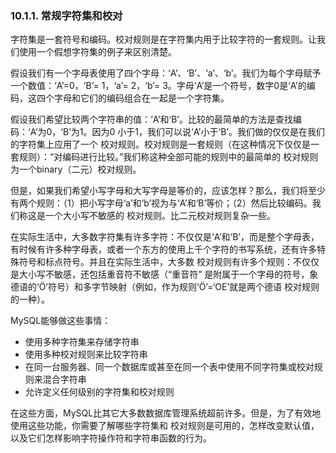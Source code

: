 ### 10.1.1. 常规字符集和校对

字符集是一套符号和编码。校对规则是在字符集内用于比较字符的一套规则。让我们使用一个假想字符集的例子来区别清楚。

假设我们有一个字母表使用了四个字母：‘A’、‘B’、‘a’、‘b’。我们为每个字母赋予一个数值：‘A’=0，‘B’= 1，‘a’= 2，‘b’= 3。字母‘A’是一个符号，数字0是‘A’的编码，这四个字母和它们的编码组合在一起是一个字符集。

假设我们希望比较两个字符串的值：‘A’和‘B’。比较的最简单的方法是查找编码：‘A’为0，‘B’为1。因为0 小于1，我们可以说‘A’小于‘B’。我们做的仅仅是在我们的字符集上应用了一个 校对规则。校对规则是一套规则（在这种情况下仅仅是一套规则）：“对编码进行比较。”我们称这种全部可能的规则中的最简单的 校对规则为一个binary（二元）校对规则。

但是，如果我们希望小写字母和大写字母是等价的，应该怎样？那么，我们将至少有两个规则：（1）把小写字母‘a’和‘b’视为与‘A’和‘B’等价；（2）然后比较编码。我们称这是一个大小写不敏感的 校对规则。比二元校对规则复杂一些。

在实际生活中，大多数字符集有许多字符：不仅仅是‘A’和‘B’，而是整个字母表，有时候有许多种字母表，或者一个东方的使用上千个字符的书写系统，还有许多特殊符号和标点符号。并且在实际生活中，大多数 校对规则有许多个规则：不仅仅是大小写不敏感，还包括重音符不敏感（“重音符” 是附属于一个字母的符号，象德语的‘Ö’符号）和多字节映射（例如，作为规则‘Ö’=‘OE’就是两个德语 校对规则的一种）。

MySQL能够做这些事情：

* 使用多种字符集来存储字符串
* 使用多种校对规则来比较字符串
* 在同一台服务器、同一个数据库或甚至在同一个表中使用不同字符集或校对规则来混合字符串
* 允许定义任何级别的字符集和校对规则

在这些方面，MySQL比其它大多数数据库管理系统超前许多。但是，为了有效地使用这些功能，你需要了解哪些字符集和 校对规则是可用的，怎样改变默认值，以及它们怎样影响字符操作符和字符串函数的行为。